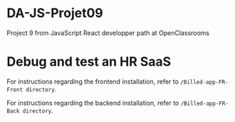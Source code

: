 # DA-JS-Projet09
 
Project 9 from JavaScript React developper path at OpenClassrooms

# Debug and test an HR SaaS

For instructions regarding the frontend installation, refer to ```/Billed-app-FR-Front directory```.

For instructions regarding the backend installation, refer to ```/Billed-app-FR-Back directory```.
